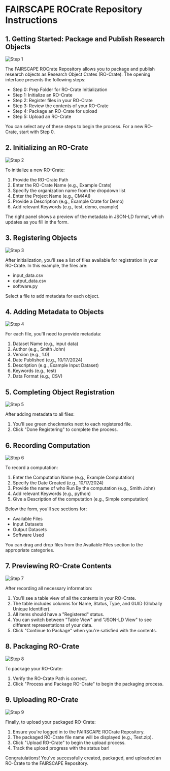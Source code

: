 # FAIRSCAPE ROCrate Repository Instructions

## 1. Getting Started: Package and Publish Research Objects

![Step 1](../screenshots/1.png)

The FAIRSCAPE ROCrate Repository allows you to package and publish research objects as Research Object Crates (RO-Crate). The opening interface presents the following steps:

- Step 0: Prep Folder for RO-Crate Initialization
- Step 1: Initialize an RO-Crate
- Step 2: Register files in your RO-Crate
- Step 3: Review the contents of your RO-Crate
- Step 4: Package an RO-Crate for upload
- Step 5: Upload an RO-Crate

You can select any of these steps to begin the process. For a new RO-Crate, start with Step 0.

## 2. Initializing an RO-Crate

![Step 2](../screenshots/2.png)

To initialize a new RO-Crate:

1. Provide the RO-Crate Path
2. Enter the RO-Crate Name (e.g., Example Crate)
3. Specify the organization name from the dropdown list
4. Enter the Project Name (e.g., CM4AI)
5. Provide a Description (e.g., Example Crate for Demo)
6. Add relevant Keywords (e.g., test, demo, example)

The right panel shows a preview of the metadata in JSON-LD format, which updates as you fill in the form.

## 3. Registering Objects

![Step 3](../screenshots/3.png)

After initialization, you'll see a list of files available for registration in your RO-Crate. In this example, the files are:

- input_data.csv
- output_data.csv
- software.py

Select a file to add metadata for each object.

## 4. Adding Metadata to Objects

![Step 4](../screenshots/4.png)

For each file, you'll need to provide metadata:

1. Dataset Name (e.g., input data)
2. Author (e.g., Smith John)
3. Version (e.g., 1.0)
4. Date Published (e.g., 10/17/2024)
5. Description (e.g., Example Input Dataset)
6. Keywords (e.g., test)
7. Data Format (e.g., CSV)

## 5. Completing Object Registration

![Step 5](../screenshots/5.png)

After adding metadata to all files:

1. You'll see green checkmarks next to each registered file.
2. Click "Done Registering" to complete the process.

## 6. Recording Computation

![Step 6](../screenshots/6.png)

To record a computation:

1. Enter the Computation Name (e.g., Example Computation)
2. Specify the Date Created (e.g., 10/17/2024)
3. Provide the name of who Run By the computation (e.g., Smith John)
4. Add relevant Keywords (e.g., python)
5. Give a Description of the computation (e.g., Simple computation)

Below the form, you'll see sections for:

- Available Files
- Input Datasets
- Output Datasets
- Software Used

You can drag and drop files from the Available Files section to the appropriate categories.

## 7. Previewing RO-Crate Contents

![Step 7](../screenshots/7.png)

After recording all necessary information:

1. You'll see a table view of all the contents in your RO-Crate.
2. The table includes columns for Name, Status, Type, and GUID (Globally Unique Identifier).
3. All items should have a "Registered" status.
4. You can switch between "Table View" and "JSON-LD View" to see different representations of your data.
5. Click "Continue to Package" when you're satisfied with the contents.

## 8. Packaging RO-Crate

![Step 8](../screenshots/8.png)

To package your RO-Crate:

1. Verify the RO-Crate Path is correct.
2. Click "Process and Package RO-Crate" to begin the packaging process.

## 9. Uploading RO-Crate

![Step 9](../screenshots/9.png)

Finally, to upload your packaged RO-Crate:

1. Ensure you're logged in to the FAIRSCAPE ROCrate Repository.
2. The packaged RO-Crate file name will be displayed (e.g., Test.zip).
3. Click "Upload RO-Crate" to begin the upload process.
4. Track the upload progress with the status bar!

Congratulations! You've successfully created, packaged, and uploaded an RO-Crate to the FAIRSCAPE Repository.
